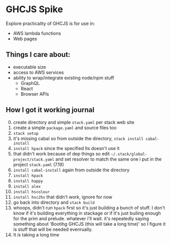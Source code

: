 # GHCJS Spike

Explore practicality of GHCJS is for use in:

- AWS lambda functions
- Web pages


## Things I care about:

- executable size
- access to AWS services
- ability to wrap/integrate existing node/npm stuff
   - GraphQL
   - React
   - Browser APIs


## How I got it working journal

0. create directory and simple `stack.yaml` per stack web site
0. create a simple `package.yaml` and source files too
0. `stack setup`
0. it's missing cabal so from outside the directory, `stack install cabal-install`
0. `install hpack` since the specified lts doesn't use it
0. that didn't work because of dep things so edit `~/.stack/global-project/stack.yaml`
   and set resolver to match the same one i put in the project `stack.yaml` (7.19)
0. `install cabal-install` again from outside the directory
0. `install hpack`
0. `install happy`
0. `install alex`
0. `install hscolour`
0. `install hsc2hs` that didn't work, ignore for now
0. go back into directory and `stack build`
0. whoops, didn't run `hpack` first so it's just building a bunch of stuff.
   I don't know if it's building everything in stackage or if it's just builing
   enough for the prim and prelude. whatever i'll wait. it's repeatedly saying
   something about 'Bootihg GHCJS (this will take a long time)' so I figure it
   is stuff that will be needed evenrually.
0. It _is_ taking a long time






